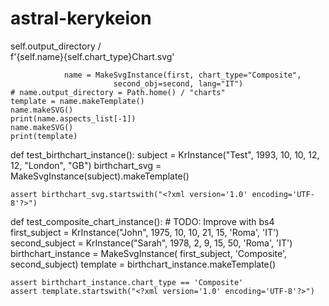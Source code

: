 # astral-kerykeion


self.output_directory / \
            f'{self.name}{self.chart_type}Chart.svg'

                name = MakeSvgInstance(first, chart_type="Composite",
                           second_obj=second, lang="IT")
    # name.output_directory = Path.home() / "charts"
    template = name.makeTemplate()
    name.makeSVG()
    print(name.aspects_list[-1])
    name.makeSVG()
    print(template)


def test_birthchart_instance():
    subject = KrInstance("Test", 1993, 10, 10, 12, 12, "London", "GB")
    birthchart_svg = MakeSvgInstance(subject).makeTemplate()

    assert birthchart_svg.startswith("<?xml version='1.0' encoding='UTF-8'?>")
def test_composite_chart_instance():
    # TODO: Improve with bs4
    first_subject = KrInstance("John", 1975, 10, 10, 21, 15, 'Roma', 'IT')
    second_subject = KrInstance("Sarah", 1978, 2, 9, 15, 50, 'Roma', 'IT')
    birthchart_instance = MakeSvgInstance(
        first_subject, 'Composite', second_subject)
    template = birthchart_instance.makeTemplate()

    assert birthchart_instance.chart_type == 'Composite'
    assert template.startswith("<?xml version='1.0' encoding='UTF-8'?>")
